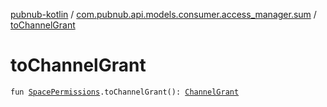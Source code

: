 [pubnub-kotlin](../index.md) / [com.pubnub.api.models.consumer.access_manager.sum](index.md) / [toChannelGrant](./to-channel-grant.md)

# toChannelGrant

`fun `[`SpacePermissions`](-space-permissions/index.md)`.toChannelGrant(): `[`ChannelGrant`](../com.pubnub.api.models.consumer.access_manager.v3/-channel-grant/index.md)